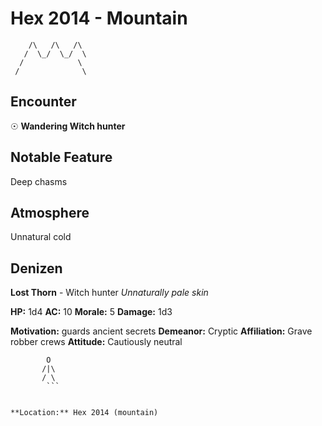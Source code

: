 # Hex 2014 - Mountain
```
    /\   /\   /\
   /  \_/  \_/  \
  /            \
 /              \
```

## Encounter

☉ **Wandering Witch hunter**

## Notable Feature

Deep chasms

## Atmosphere

Unnatural cold

## Denizen

**Lost Thorn** - Witch hunter
*Unnaturally pale skin*

**HP:** 1d4 **AC:** 10 **Morale:** 5
**Damage:** 1d3

**Motivation:** guards ancient secrets
**Demeanor:** Cryptic
**Affiliation:** Grave robber crews
**Attitude:** Cautiously neutral

```
        O
       /|\
       / \
        ```


**Location:** Hex 2014 (mountain)

